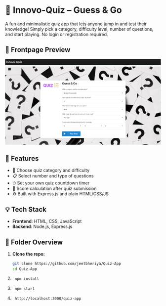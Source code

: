 
# 🧠 Innovo-Quiz – Guess & Go

A fun and minimalistic quiz app that lets anyone jump in and test their knowledge! Simply pick a category, difficulty level, number of questions, and start playing. No login or registration required.


## 🚀 Frontpage Preview

![Frontpage](https://raw.githubusercontent.com/jeetbheriya/Quiz-App/refs/heads/main/quiz-app-master-1--main/quiz-app-master/frontpage.png?token=GHSAT0AAAAAADBOAS5POAOSNRNEC4EMIUK6Z7WCMNA)
## 🚀 Features

- 🎯 Choose quiz category and difficulty
- 📋 Select number and type of questions
- ⏱ Set your own quiz countdown timer
- 🧠 Score calculation after quiz submission
- ⚙️ Built with Express.js and plain HTML/CSS/JS
## 💡 Tech Stack

- **Frontend**: HTML, CSS, JavaScript
- **Backend**: Node.js, Express.js
## 📁 Folder Overview

1. **Clone the repo:**
   ```bash
   git clone https://github.com/jeetbheriya/Quiz-App
   cd Quiz-App

2. ```bash
    npm install

3. ```bash
    npm start

4. ```arduino
    http://localhost:3000/quiz-app


